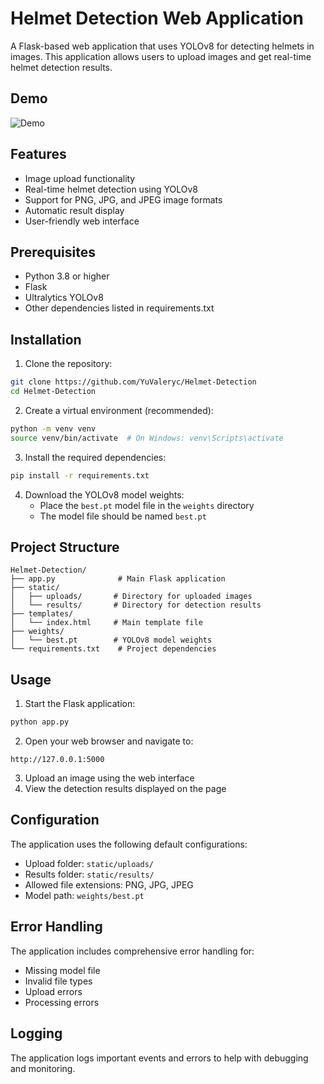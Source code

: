 # Helmet Detection Web Application

A Flask-based web application that uses YOLOv8 for detecting helmets in images. This application allows users to upload images and get real-time helmet detection results.

## Demo
![Demo](static/demo.gif)

## Features

- Image upload functionality
- Real-time helmet detection using YOLOv8
- Support for PNG, JPG, and JPEG image formats
- Automatic result display
- User-friendly web interface

## Prerequisites

- Python 3.8 or higher
- Flask
- Ultralytics YOLOv8
- Other dependencies listed in requirements.txt

## Installation

1. Clone the repository:
```bash
git clone https://github.com/YuValeryc/Helmet-Detection
cd Helmet-Detection
```

2. Create a virtual environment (recommended):
```bash
python -m venv venv
source venv/bin/activate  # On Windows: venv\Scripts\activate
```

3. Install the required dependencies:
```bash
pip install -r requirements.txt
```

4. Download the YOLOv8 model weights:
   - Place the `best.pt` model file in the `weights` directory
   - The model file should be named `best.pt`

## Project Structure

```
Helmet-Detection/
├── app.py              # Main Flask application
├── static/
│   ├── uploads/       # Directory for uploaded images
│   └── results/       # Directory for detection results
├── templates/
│   └── index.html     # Main template file
├── weights/
│   └── best.pt        # YOLOv8 model weights
└── requirements.txt    # Project dependencies
```

## Usage

1. Start the Flask application:
```bash
python app.py
```

2. Open your web browser and navigate to:
```
http://127.0.0.1:5000
```

3. Upload an image using the web interface
4. View the detection results displayed on the page

## Configuration

The application uses the following default configurations:
- Upload folder: `static/uploads/`
- Results folder: `static/results/`
- Allowed file extensions: PNG, JPG, JPEG
- Model path: `weights/best.pt`

## Error Handling

The application includes comprehensive error handling for:
- Missing model file
- Invalid file types
- Upload errors
- Processing errors

## Logging

The application logs important events and errors to help with debugging and monitoring.

